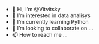 - 👋 Hi, I’m @Vitvitsky
- 👀 I’m interested in data analisys
- 🌱 I’m currently learning Python
- 💞️ I’m looking to collaborate on ...
- 📫 How to reach me ...

<!---
Vitvitsky/Vitvitsky is a ✨ special ✨ repository because its `README.md` (this file) appears on your GitHub profile.
You can click the Preview link to take a look at your changes.
--->
